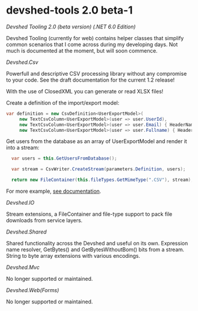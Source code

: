 # devshed-tools 2.0 beta-1
*Devshed Tooling 2.0 (beta version) (.NET 6.0 Edition)*

Devshed Tooling (currently for web) contains helper classes that simplify common scenarios that I come across during my developing days. Not much is documented at the moment, but will soon commence.

*Devshed.Csv*

Powerfull and descriptive CSV processing library without any compromise to your code. See the draft documentation for the current 1.2 release!

With the use of ClosedXML you can generate or read XLSX files!

Create a definition of the import/export model:
```cs
var definition = new CsvDefinition<UserExportModel>(
     new TextCsvColumn<UserExportModel>(user => user.UserId),
     new TextCsvColumn<UserExportModel>(user => user.Email) { HeaderName = Resources.Users.Email },
     new TextCsvColumn<UserExportModel>(user => user.Fullname) { HeaderName = Resources.Users.Fullname });
```
Get users from the database as an array of UserExportModel and render it into a stream:
```cs
  var users = this.GetUsersFromDatabase();

  var stream = CsvWriter.CreateStream(parameters.Definition, users);

  return new FileContainer(this.fileTypes.GetMimeType(".CSV"), stream);
```
For more example, [see documentation](Documentation/Documentation.md).

*Devshed.IO*

Stream extensions, a FileContainer and file-type support to pack file downloads from service layers.

*Devshed.Shared*

Shared functionality across the Devshed and useful on its own. Expression name resolver, GetBytes() and GetBytesWithoutBom() bits from a stream. String to byte array extensions with various encodings.

*Devshed.Mvc*

No longer supported or maintained.

*Devshed.Web(Forms)*

No longer supported or maintained.